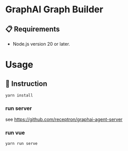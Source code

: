 # GraphAI Graph Builder

## 📋 Requirements

- Node.js version 20 or later.

# Usage

## 📖 Instruction

```
yarn install
```

### run server

see https://github.com/receptron/graphai-agent-server

### run vue

```
yarn run serve
```
